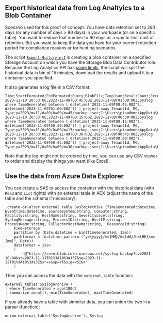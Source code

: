 ## Export historical data from Log Analtyics to a Blob Container

Scenario used for this proof of concept: You have data retention set to 360 days (or any number of days > 90 days) in your workpace (or on a specific table). You want to reduce that number to 90 days as a way to limit cost of retention. But you want to keep the data you have for your current retention period for compliance reasons or for hunting scenarios.

The script [`Export-History.ps1`](https://github.com/CanadianShield/ExportTableHistory/blob/main/Export-History.ps1) is creating a blob container on a specified Storage Account on which you have the Storage Blob Data Contributor role. Because the Log Analytics API has [some limits](https://learn.microsoft.com/en-us/azure/azure-monitor/service-limits#log-analytics-workspaces), the script will split the historical data in bin of 15 minutes, download the results and upload it to a container you specified. 

It also generates a log file in a CSV format:
```
Time;StartFormated;EndFormated;Query;BlobFile;TempJson;ResultCount;Error
2023-11-10 20:33:08;2023-11-09T00:45:00Z;2023-11-09T01:00:00Z;Syslog | where TimeGenerated between ( datetime('2023-11-09T00:45:00Z').. datetime('2023-11-09T01:00:00Z')) | project-away TenantId, MG, Type;y=2023/m=11/d=09/h=00/m=45/backup.json;C:\Users\piaudonn\AppData\Local\Temp\tmp2159.tmp;65;
2023-11-10 20:33:08;2023-11-09T00:15:00Z;2023-11-09T00:30:00Z;Syslog | where TimeGenerated between ( datetime('2023-11-09T00:15:00Z').. datetime('2023-11-09T00:30:00Z')) | project-away TenantId, MG, Type;y=2023/m=11/d=09/h=00/m=15/backup.json;C:\Users\piaudonn\AppData\Local\Temp\tmp2148.tmp;3;
2023-11-10 20:33:08;2023-11-09T00:30:00Z;2023-11-09T00:45:00Z;Syslog | where TimeGenerated between ( datetime('2023-11-09T00:30:00Z').. datetime('2023-11-09T00:45:00Z')) | project-away TenantId, MG, Type;y=2023/m=11/d=09/h=00/m=30/backup.json;C:\Users\piaudonn\AppData\Local\Temp\tmp215A.tmp;8;
```
Note that the log might not be ordered by time, you can use any CSV viewer to order and display the things you want (like Excel).

## Use the data from Azure Data Explorer

You can create a SAS to access the container with the historical data (with `Read` and `List` rights) with an external table in ADX (adjust the name of the table and the schema if necessary):

```
.create-or-alter external table SyslogArchive (TimeGenerated:datetime, EventTime:datetime, SourceSystem:string, Computer:string, Facility:string, HostName:string, SeverityLevel:string, SyslogMessage:string, ProcessID:string, HostIP:string, ProcessName:string, CollectorHostName:string, _ResourceId:string)
    kind=storage 
    partition by (Date:datetime = bin(TimeGenerated, 15m))
    pathformat = (datetime_pattern ("y={yyyy}/m={MM}/d={dd}/h={HH}/m={mm}", Date))
    dataformat = json 
    (
        h@"https://seen.blob.core.windows.net/syslog-backup?sv=2021-10-04&st=2023-11-11T01%3A18%3A13Z&se=2023-11-12T01%3A18%3A13Z&sr=c&sp=rl&sig=<SIG>"
    )
```
Then you can access the data with the `external_table` function:

```
external_table('SyslogArchive')
| where TimeGenerated > ago(180d)
| summarize count(), min(TimeGenerated), max(TimeGenerated)
```

If you already have a table with simmilar data, you can union the two in a parser (function):
```
union external_table('SyslogArchive'), Syslog
```
